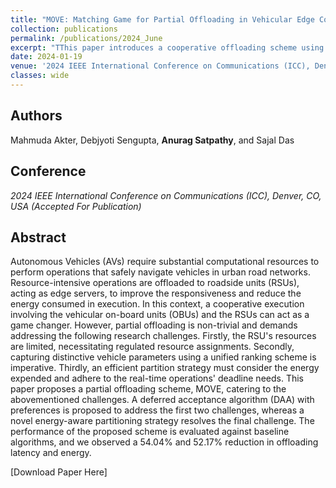 ```yaml
---
title: "MOVE: Matching Game for Partial Offloading in Vehicular Edge Computing"
collection: publications
permalink: /publications/2024_June
excerpt: "TThis paper introduces a cooperative offloading scheme using matching-theory, enabling vehicles and RSUs to execute computations with deadline constraints."
date: 2024-01-19
venue: '2024 IEEE International Conference on Communications (ICC), Denver, CO, USA'
classes: wide
---
```

## Authors
Mahmuda Akter, Debjyoti Sengupta, **Anurag Satpathy**, and Sajal Das

## Conference
*2024 IEEE International Conference on Communications (ICC), Denver, CO, USA (Accepted For Publication)* 

## Abstract
Autonomous Vehicles (AVs) require substantial computational resources to perform operations that safely navigate vehicles in urban road networks. Resource-intensive operations are offloaded to roadside units (RSUs), acting as edge servers, to improve the responsiveness and reduce the energy consumed in execution. In this context, a cooperative execution involving the vehicular on-board units (OBUs) and the RSUs can act as a game changer. However, partial offloading is non-trivial and demands addressing the following research challenges. 
Firstly, the RSU's resources are limited, necessitating regulated resource assignments. Secondly, capturing distinctive vehicle parameters using a unified ranking scheme is imperative. Thirdly, an efficient partition strategy must consider the energy expended and adhere to the real-time operations' deadline needs. This paper proposes a partial offloading scheme, MOVE, catering to the abovementioned challenges. A deferred acceptance algorithm (DAA) with preferences is proposed to address the first two challenges, whereas a novel energy-aware partitioning strategy resolves the final challenge. The performance of the proposed scheme is evaluated against baseline algorithms, and we observed a 54.04\% and 52.17\% reduction in offloading latency and energy.

[Download Paper Here]
